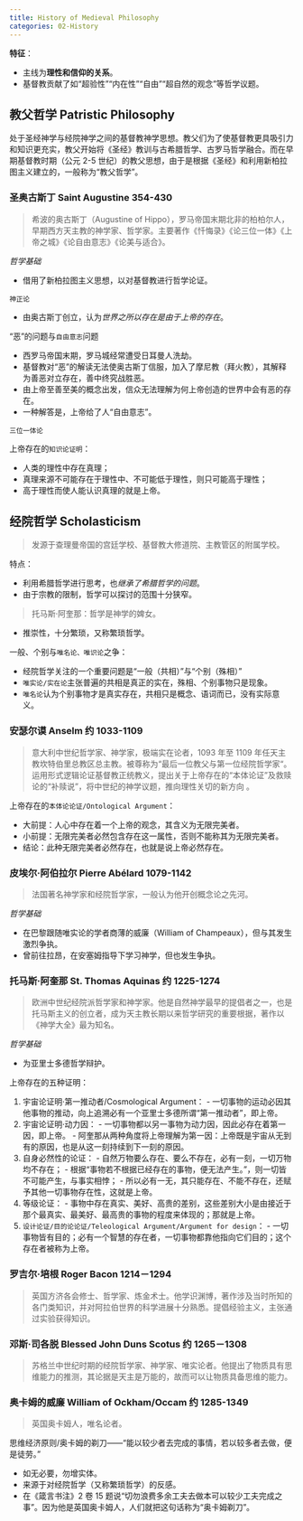 ```yaml
---
title: History of Medieval Philosophy
categories: 02-History
---
```


**特征**：
- 主线为**理性和信仰的关系**。
- 基督教贡献了如“超验性”“内在性”“自由”“超自然的观念”等哲学议题。

## 教父哲学 Patristic Philosophy

处于圣经神学与经院神学之间的基督教神学思想。教父们为了使基督教更具吸引力和知识更充实，教父开始将《圣经》教训与古希腊哲学、古罗马哲学融合。而在早期基督教时期（公元 2-5 世纪）的教父思想，由于是根据《圣经》和利用新柏拉图主义建立的，一般称为“教父哲学”。

### 圣奥古斯丁 Saint Augustine 354-430

> 希波的奥古斯丁（Augustine of Hippo），罗马帝国末期北非的柏柏尔人，早期西方天主教的神学家、哲学家。主要著作《忏悔录》《论三位一体》《上帝之城》《论自由意志》《论美与适合》。

*哲学基础*
  - 借用了新柏拉图主义思想，以对基督教进行哲学论证。

`神正论`
  - 由奥古斯丁创立，认为*世界之所以存在是由于上帝的存在*。

“恶”的问题与`自由意志`问题
  - 西罗马帝国末期，罗马城经常遭受日耳曼人洗劫。
  - 基督教对“恶”的解读无法使奥古斯丁信服，加入了摩尼教（拜火教），其解释为善恶对立存在，善中终究战胜恶。
  - 由上帝至善至美的概念出发，信众无法理解为何上帝创造的世界中会有恶的存在。
  - 一种解答是，上帝给了人“自由意志”。

`三位一体论`

上帝存在的`知识论证明`：
  - 人类的理性中存在真理；
  - 真理来源不可能存在于理性中、不可能低于理性，则只可能高于理性；
  - 高于理性而使人能认识真理的就是上帝。

## 经院哲学 Scholasticism

> 发源于查理曼帝国的宫廷学校、基督教大修道院、主教管区的附属学校。

特点：
  - 利用希腊哲学进行思考，也*继承了希腊哲学的问题*。
  - 由于宗教的限制，哲学可以探讨的范围十分狭窄。
  > 托马斯·阿奎那：哲学是神学的婢女。
  - 推崇性，十分繁琐，又称繁琐哲学。

一般、个别与`唯名论、唯识论`之争：
  - 经院哲学关注的一个重要问题是“一般（共相）”与“个别（殊相）”
  - `唯实论/实在论`主张普遍的共相是真正的实在，殊相、个别事物只是现象。
  - `唯名论`认为个别事物才是真实存在，共相只是概念、语词而已，没有实际意义。

### 安瑟尔谟 Anselm 约 1033-1109

> 意大利中世纪哲学家、神学家，极端实在论者，1093 年至 1109 年任天主教坎特伯里总教区总主教。被尊称为“最后一位教父与第一位经院哲学家“。运用形式逻辑论证基督教正统教义，提出关于上帝存在的“本体论证”及救赎论的“补赎说”，将中世纪的神学议题，推向理性关切的新方向 。

上帝存在的`本体论论证/Ontological Argument`：
  - 大前提：人心中存在着一个上帝的观念，其含义为无限完美者。
  - 小前提：无限完美者必然包含存在这一属性，否则不能称其为无限完美者。
  - 结论：此种无限完美者必然存在，也就是说上帝必然存在。

### 皮埃尔·阿伯拉尔 Pierre Abélard 1079-1142

> 法国著名神学家和经院哲学家，一般认为他开创概念论之先河。

*哲学基础*
  - 在巴黎跟随唯实论的学者商薄的威廉（William of Champeaux），但与其发生激烈争执。
  - 曾前往拉昂，在安塞姆指导下学习神学，但也发生争执。

### 托马斯·阿奎那 St. Thomas Aquinas 约 1225-1274

> 欧洲中世纪经院派哲学家和神学家。他是自然神学最早的提倡者之一，也是托马斯主义的创立者，成为天主教长期以来哲学研究的重要根据，著作以《神学大全》最为知名。

*哲学基础*
  - 为亚里士多德哲学辩护。

上帝存在的五种证明：
  1. 宇宙论证明·第一推动者/Cosmological Argument：
    - 一切事物的运动必因其他事物的推动，向上追溯必有一个亚里士多德所谓“第一推动者”，即上帝。
  2. 宇宙论证明·动力因：
    - 一切事物都以另一事物为动力因，因此必存在着第一因，即上帝。
    - 阿奎那从两种角度将上帝理解为第一因：上帝既是宇宙从无到有的原因，也是从这一刻持续到下一刻的原因。
  3. 自身必然性的论证：
    - 自然万物要么存在、要么不存在，必有一刻，一切万物均不存在；
    - 根据“事物若不根据已经存在的事物，便无法产生。”，则一切皆不可能产生，与事实相悖；
    - 所以必有一无，其只能存在、不能不存在，还赋予其他一切事物存在性，这就是上帝。
  4. 等级论证：
    - 事物中存在真实、美好、高贵的差别，这些差别大小是由接近于那个最真实、最美好、最高贵的事物的程度来体现的；那就是上帝。
  5. `设计论证/目的论论证/Teleological Argument/Argument for design`：
    - 一切事物皆有目的；必有一个智慧的存在者，一切事物都靠他指向它们目的；这个存在者被称为上帝。

### 罗吉尔·培根 Roger Bacon 1214－1294

> 英国方济各会修士、哲学家、炼金术士。他学识渊博，著作涉及当时所知的各门类知识，并对阿拉伯世界的科学进展十分熟悉。提倡经验主义，主张通过实验获得知识。

### 邓斯·司各脱 Blessed John Duns Scotus 约 1265－1308

> 苏格兰中世纪时期的经院哲学家、神学家、唯实论者。他提出了物质具有思维能力的推测，其论据是天主是万能的，故而可以让物质具备思维的能力。

### 奥卡姆的威廉 William of Ockham/Occam 约 1285-1349

> 英国奥卡姆人，唯名论者。

思维经济原则/奥卡姆的剃刀——“能以较少者去完成的事情，若以较多者去做，便是徒劳。”
  - 如无必要，勿增实体。
  - 来源于对经院哲学（又称繁琐哲学）的反感。
  - 在《箴言书注》2 卷 15 题说“切勿浪费多余工夫去做本可以较少工夫完成之事”。因为他是英国奥卡姆人，人们就把这句话称为“奥卡姆剃刀”。